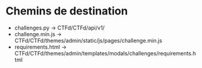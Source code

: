 # Chemins de destination

- challenges.py -> CTFd/CTFd/api/v1/
- challenge.min.js -> CTFd/CTFd/themes/admin/static/js/pages/challenge.min.js
- requirements.html -> CTFd/CTFd/themes/admin/templates/modals/challenges/requirements.html
